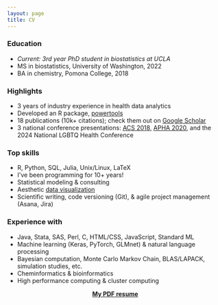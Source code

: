 ```yaml
---
layout: page
title: CV
---
```


### Education

- *Current: 3rd year PhD student in biostatistics at UCLA*
- MS in biostatistics, University of Washington, 2022
- BA in chemistry, Pomona College, 2018

### Highlights

- 3 years of industry experience in health data analytics
- Developed an R package, [powertools](https://cran.r-project.org/web/packages/powertools/index.html)
- 18 publications (10k+ citations); check them out on [Google Scholar](https://scholar.google.com/citations?user=JWr9T7AAAAAJ&hl)
- 3 national conference presentations: [ACS 2018](https://www.morressier.com/o/event/5fc63fa103137aa5257ba0c8/article/5fc640832d78d1fec4648e03), [APHA 2020](https://apha.confex.com/apha/2020/meetingapp.cgi/Paper/482250), and the 2024 National LGBTQ Health Conference

### Top skills

- R, Python, SQL, Julia, Unix/Linux, LaTeX
- I've been programming for 10+ years!
- Statistical modeling & consulting
- Aesthetic [data visualization](https://zichen-liu.github.io/viz/)
- Scientific writing, code versioning (Git), & agile project management (Asana, Jira)

### Experience with

- Java, Stata, SAS, Perl, C, HTML/CSS, JavaScript, Standard ML
- Machine learning (Keras, PyTorch, GLMnet) & natural language processing
- Bayesian computation, Monte Carlo Markov Chain, BLAS/LAPACK, simulation studies, etc.
- Cheminformatics & bioinformatics
- High performance computing & cluster computing

<a href="/assets/files/resume.pdf"><center><b>My PDF resume</b></center></a>